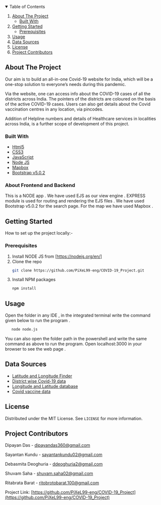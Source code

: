 
<details open="open">
  <summary>Table of Contents</summary>
  <ol>
    <li>
      <a href="#about-the-project">About The Project</a>
      <ul>
        <li><a href="#built-with">Built With</a></li>
      </ul>
    </li>
    <li>
      <a href="#getting-started">Getting Started</a>
      <ul>
        <li><a href="#prerequisites">Prerequisites</a></li>
        </ul>
    </li>
    <li><a href="#usage">Usage</a></li>
    <li><a href="#data-sources">Data Sources</a></li>
    <li><a href="#license">License</a></li>
    <li><a href="#project-contributors">Project Contributors</a></li>
  </ol>
</details>


## About The Project

Our aim is to build an all-in-one Covid-19 website for India, which will be a one-stop solution to everyone’s needs during this pandemic.

Via the website, one can access info about the COVID-19 cases of all the districts across India. The pointers of the districts are coloured on the basis of the active 
COVID-19 cases. Users can also get details about the Covid vaccination centres in any location, via pincodes.

Addition of Helpline numbers and details of Healthcare services in localities across India, is a further scope of development of this project.

### Built With

* [Html5](https://en.wikipedia.org/wiki/HTML5)
* [CSS3](https://en.wikipedia.org/wiki/CSS)
* [JavaScript](https://www.javascript.com/)
* [Node JS](https://nodejs.org/en/)
* [Mapbox](https://www.mapbox.com/)
* [Bootstrap v5.0.2](https://getbootstrap.com/)


### About Frontend and Backend

This is a NODE app . We have used EJS as our view engine . EXPRESS module is used for routing and rendering the EJS files .
We have used Bootstrap v5.0.2 for the search page. For the map we have used Mapbox .

## Getting Started

How to set up the project locally:-

### Prerequisites

1. Install NODE JS from [https://nodejs.org/en/] 
2. Clone the repo
   ```sh
   git clone https://github.com/PiXeL99-eng/COVID-19_Project.git
   ```
3. Install NPM packages
   ```sh
   npm install
   ```

## Usage

Open the folder in any IDE , in the integrated terminal write the command given below to run the program . 
```sh
   node node.js
   ```
You can also open the folder path in the powershell and write the same command as above to run the program.
Open localhost:3000 in your browser to see the web page .


## Data Sources
* [Latitude and Longitude Finder](https://www.latlong.net/)
* [District wise Covid-19 data](https://api.covid19india.org/v2/state_district_wise.json)
* [Longitude and Latitude database](https://raw.githubusercontent.com/dipayandas2002/udemy/main/exp/longlat.json)
* [Covid vaccine data](https://cdn-api.co-vin.in/api/v2/appointment/sessions/public/findByPin?pincode=pincode&date=date-month-year)


## License

Distributed under the MIT License. See `LICENSE` for more information.


## Project Contributors

Dipayan Das - dipayandas360@gmail.com

Sayantan Kundu - sayantankundu02@gmail.com

Debasmita Deoghuria - ddeoghuria2@gmail.com

Shuvam Saha - shuvam.saha02@gmail.com

Ritabrata Barat - ritobrotobarat.100@gmail.com


Project Link: [https://github.com/PiXeL99-eng/COVID-19_Project](https://github.com/PiXeL99-eng/COVID-19_Project)

